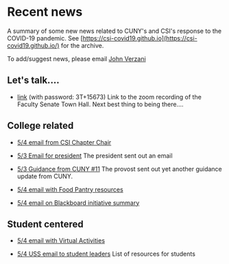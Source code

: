 # Recent news

A summary of some new news related to CUNY's and CSI's response to the COVID-19 pandemic. See [https://csi-covid19.github.io](https://csi-covid19.github.io/) for the archive.

To add/suggest news, please email [John Verzani](mailto:jverzani@gmail.com)

## Let's talk....

* [link](https://zoom.us/rec/share/wJRJEbrC1n9JRrfBtFzwQ7EGB97hX6a823RL8_VYykYL5XspEN6B5255h0jhjtPS) (with password: 3T+15673) Link to  the  zoom  recording of the  Faculty Senate Town  Hall.  Next best thing to being there....

## College related


* [5/4  email  from CSI Chapter Chair](/PSC/5-4-cchair)

* [5/3 Email for president](/College/5-3-president) The president  sent out an email 

* [5/3  Guidance from  CUNY #11](/College/5-3-update-11.pdf)  The provost sent  out  yet  another guidance update from CUNY.


* [5/4 email with Food Pantry resources](/College/5-4-food)

* [5/4 email on Blackboard initiative summary](/Technology/5-4-bb)

## Student centered

* [5/4 email with Virtual Activities](/College/5-4-virtual)

* [5/4 USS  email to student leaders](/CUNY/5-4-uss) List of resources for students


